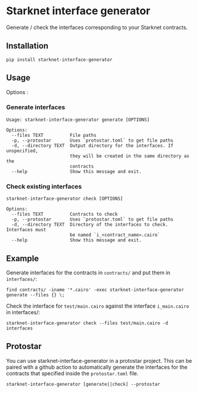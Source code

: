 # Starknet interface generator

Generate / check the interfaces corresponding to your Starknet contracts.

## Installation

`pip install starknet-interface-generator`

## Usage

Options :

### Generate interfaces

```
Usage: starknet-interface-generator generate [OPTIONS]

Options:
  --files TEXT          File paths
  -p, --protostar       Uses `protostar.toml` to get file paths
  -d, --directory TEXT  Output directory for the interfaces. If unspecified,
                        they will be created in the same directory as the
                        contracts
  --help                Show this message and exit.
```

### Check existing interfaces

```
starknet-interface-generator check [OPTIONS]

Options:
  --files TEXT          Contracts to check
  -p, --protostar       Uses `protostar.toml` to get file paths
  -d, --directory TEXT  Directory of the interfaces to check. Interfaces must
                        be named `i_<contract_name>.cairo`
  --help                Show this message and exit.
```

## Example

Generate interfaces for the contracts in `contracts/` and put them in `interfaces/`:

```
find contracts/ -iname '*.cairo' -exec starknet-interface-generator generate --files {} \;
```

Check the interface for `test/main.cairo` against the interface `i_main.cairo` in interfaces/:

```
starknet-interface-generator check --files test/main.cairo -d interfaces
```

## Protostar

You can use starknet-interface-generator in a protostar project.
This can be paired with a github action to automatically generate the interfaces for the contracts
that specified inside the `protostar.toml` file.

`starknet-interface-generator [generate||check] --protostar`
